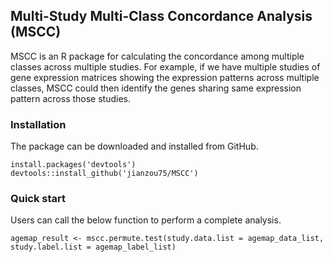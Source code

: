 ## Multi-Study Multi-Class Concordance Analysis (MSCC)
 
MSCC is an R package for calculating the concordance among multiple classes across multiple studies. 
For example, if we have multiple studies of gene expression matrices showing the expression patterns across 
multiple classes, MSCC could then identify the genes sharing same expression pattern across those studies.

### Installation

The package can be downloaded and installed from GitHub.

```
install.packages('devtools')
devtools::install_github('jianzou75/MSCC')
```


### Quick start
Users can call the below function to perform a complete analysis.

```
agemap_result <- mscc.permute.test(study.data.list = agemap_data_list, study.label.list = agemap_label_list)
```
